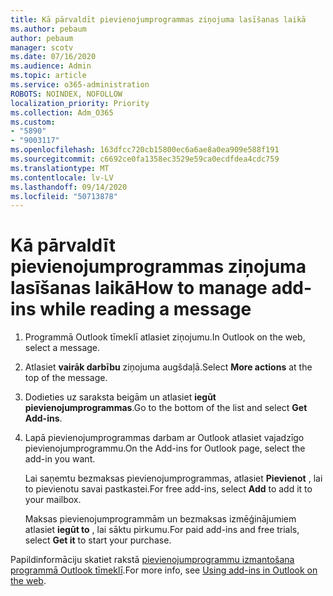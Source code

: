 ```yaml
---
title: Kā pārvaldīt pievienojumprogrammas ziņojuma lasīšanas laikā
ms.author: pebaum
author: pebaum
manager: scotv
ms.date: 07/16/2020
ms.audience: Admin
ms.topic: article
ms.service: o365-administration
ROBOTS: NOINDEX, NOFOLLOW
localization_priority: Priority
ms.collection: Adm_O365
ms.custom:
- "5890"
- "9003117"
ms.openlocfilehash: 163dfcc720cb15800ec6a6ae8a0ea909e588f191
ms.sourcegitcommit: c6692ce0fa1358ec3529e59ca0ecdfdea4cdc759
ms.translationtype: MT
ms.contentlocale: lv-LV
ms.lasthandoff: 09/14/2020
ms.locfileid: "50713878"
---
```

# <a name="how-to-manage-add-ins-while-reading-a-message"></a><span data-ttu-id="db75d-102">Kā pārvaldīt pievienojumprogrammas ziņojuma lasīšanas laikā</span><span class="sxs-lookup"><span data-stu-id="db75d-102">How to manage add-ins while reading a message</span></span>

1. <span data-ttu-id="db75d-103">Programmā Outlook tīmeklī atlasiet ziņojumu.</span><span class="sxs-lookup"><span data-stu-id="db75d-103">In Outlook on the web, select a message.</span></span>
    
2. <span data-ttu-id="db75d-104">Atlasiet **vairāk darbību** ziņojuma augšdaļā.</span><span class="sxs-lookup"><span data-stu-id="db75d-104">Select **More actions** at the top of the message.</span></span>

3. <span data-ttu-id="db75d-105">Dodieties uz saraksta beigām un atlasiet **iegūt pievienojumprogrammas**.</span><span class="sxs-lookup"><span data-stu-id="db75d-105">Go to the bottom of the list and select **Get Add-ins**.</span></span>
    
4. <span data-ttu-id="db75d-106">Lapā pievienojumprogrammas darbam ar Outlook atlasiet vajadzīgo pievienojumprogrammu.</span><span class="sxs-lookup"><span data-stu-id="db75d-106">On the Add-ins for Outlook page, select the add-in you want.</span></span>
    
    <span data-ttu-id="db75d-107">Lai saņemtu bezmaksas pievienojumprogrammas, atlasiet **Pievienot** , lai to pievienotu savai pastkastei.</span><span class="sxs-lookup"><span data-stu-id="db75d-107">For free add-ins, select **Add** to add it to your mailbox.</span></span>
    
    <span data-ttu-id="db75d-108">Maksas pievienojumprogrammām un bezmaksas izmēģinājumiem atlasiet **iegūt to** , lai sāktu pirkumu.</span><span class="sxs-lookup"><span data-stu-id="db75d-108">For paid add-ins and free trials, select **Get it** to start your purchase.</span></span>
    
<span data-ttu-id="db75d-109">Papildinformāciju skatiet rakstā [pievienojumprogrammu izmantošana programmā Outlook tīmeklī](https://support.microsoft.com/office/using-add-ins-in-outlook-on-the-web-8f2ce816-5df4-44a5-958c-f7f9d6dabdce).</span><span class="sxs-lookup"><span data-stu-id="db75d-109">For more info, see [Using add-ins in Outlook on the web](https://support.microsoft.com/office/using-add-ins-in-outlook-on-the-web-8f2ce816-5df4-44a5-958c-f7f9d6dabdce).</span></span>